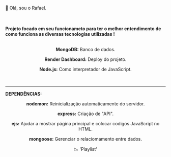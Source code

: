 <p>👋 Olá, sou o Rafael.</p>
<br>
<br> 
<b align="center">Projeto focado em seu funcionameto para ter o melhor entendimento de como funciona as diversas tecnologias utilizadas !</b>
<br>
<br>
<p align="center"><b>MongoDB:</b> Banco de dados.</p> 
<p align="center"><b>Render Dashboard:</b> Deploy do projeto.</p>
<p align="center"><b>Node.js:</b> Como interpretador de JavaScript.</p>
<br>
<hr>
<b align="center">DEPENDÊNCIAS:</b>
<p align="center"><b>nodemon:</b> Reinicialização automaticamente do servidor.</p>
<p align="center"><b>express:</b> Criação de "API".</p>
<p align="center"><b>ejs:</b> Ajudar a mostrar página principal e colocar codigos JavaScript no HTML.</p>
<p align="center"><b>mongoose:</b> Gerenciar o relaciomamento entre dados.</p>

<p align="center">📉 'Playlist'</p>  


<br>
<br> 
<br>
